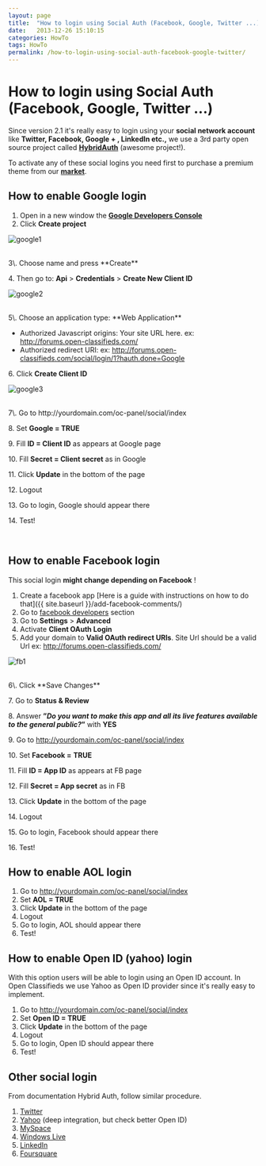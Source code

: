 ```yaml
---
layout: page
title:  "How to login using Social Auth (Facebook, Google, Twitter ...)"
date:   2013-12-26 15:10:15
categories: HowTo
tags: HowTo
permalink: /how-to-login-using-social-auth-facebook-google-twitter/
---
```

# How to login using Social Auth (Facebook, Google, Twitter ...)

Since version 2.1 it's really easy to login using your **social network account** like **Twitter, Facebook, Google + , LinkedIn etc.,** we use a 3rd party open source project called **[HybridAuth](http://hybridauth.sourceforge.net/)** (awesome project!). 

To activate any of these social logins you need first to purchase a premium theme from our **[market](http://open-classifieds.com/market/)**. 

## How to enable Google login

1. Open in a new window the **[Google Developers Console](https://cloud.google.com/console#/project)**
2. Click **Create project**

  ![google1](http://open-classifieds.com/wp-content/uploads/2013/12/google1.png)

<br>
3\. Choose name and press **Create**

4\. Then go to: **Api** > **Credentials** > **Create New Client ID**

![google2](http://open-classifieds.com/wp-content/uploads/2013/12/google2.png)

<br>
5\. Choose an application type: **Web Application**

  * Authorized Javascript origins: Your site URL here. ex: http://forums.open-classifieds.com/
  * Authorized redirect URI: ex: http://forums.open-classifieds.com/social/login/1?hauth.done=Google
    
6\. Click **Create Client ID** 

![google3](http://open-classifieds.com/wp-content/uploads/2013/12/google3.png)

<br>
7\. Go to http://yourdomain.com/oc-panel/social/index

8\. Set **Google = TRUE**

9\. Fill **ID = Client ID** as appears at Google page

10\. Fill **Secret = Client secret** as in Google

11\. Click **Update** in the bottom of the page

12\. Logout

13\. Go to login, Google should appear there

14\. Test!

<br>

## How to enable Facebook login

This social login **might change depending on Facebook** ! 

1. Create a facebook app [Here is a guide with instructions on how to do that]({{ site.baseurl }}/add-facebook-comments/)
2. Go to [facebook developers](https://developers.facebook.com/apps) section
3. Go to **Settings** > **Advanced**
4. Activate **Client OAuth Login**
5. Add your domain to **Valid OAuth redirect URIs**. Site Url should be a valid Url ex: http://forums.open-classifieds.com/ 

![fb1](http://open-classifieds.com/wp-content/uploads/2013/12/khodwoati.png)

<br>
6\. Click **Save Changes**

7\. Go to **Status & Review**

8\. Answer **”_Do you want to make this app and all its live features available to the general public?_”** with **YES**

9\. Go to http://yourdomain.com/oc-panel/social/index

10\. Set **Facebook =** **TRUE**

11\. Fill **ID = App ID** as appears at FB page

12\. Fill **Secret = App secret** as in FB

13\. Click **Update** in the bottom of the page

14\. Logout

15\. Go to login, Facebook should appear there

16\. Test!

## How to enable AOL login

1. Go to http://yourdomain.com/oc-panel/social/index
2. Set **AOL = TRUE**
3. Click **Update** in the bottom of the page
4. Logout
5. Go to login, AOL should appear there
6. Test!

## How to enable Open ID (yahoo) login

With this option users will be able to login using an Open ID account. In Open Classifieds we use Yahoo as Open ID provider since it's really easy to implement. 

1. Go to http://yourdomain.com/oc-panel/social/index
2. Set **Open ID = TRUE**
3. Click **Update** in the bottom of the page
4. Logout
5. Go to login, Open ID should appear there
6. Test!

## Other social login

From documentation Hybrid Auth, follow similar procedure. 

1. [Twitter](http://hybridauth.sourceforge.net/userguide/IDProvider_info_Twitter.html)
2. [Yahoo](http://hybridauth.sourceforge.net/userguide/IDProvider_info_Yahoo.html) (deep integration, but check better Open ID)
3. [MySpace](http://hybridauth.sourceforge.net/userguide/IDProvider_info_MySpace.html)
4. [Windows Live](http://hybridauth.sourceforge.net/userguide/IDProvider_info_Live.html)
5. [LinkedIn](http://hybridauth.sourceforge.net/userguide/IDProvider_info_LinkedIn.html)
6. [Foursquare](http://hybridauth.sourceforge.net/userguide/IDProvider_info_Foursquare.html)


<!--title: How to login using Social Auth (Facebook, Google, Twitter ...)
link: http://open-classifieds.com/2013/12/26/how-to-login-using-social-auth-facebook-google-twitter/
author: admin
description: 
post_id: 10393
created: 2013/12/26 16:10:15
created_gmt: 2013/12/26 15:10:15
comment_status: open
post_name: how-to-login-using-social-auth-facebook-google-twitter
status: publish
post_type: post-->
